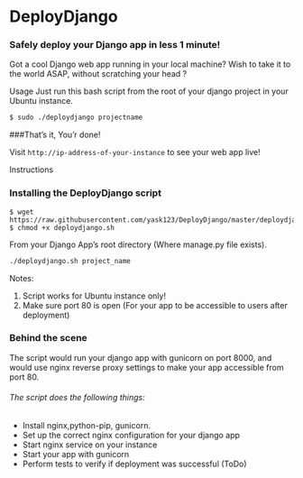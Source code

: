 # DeployDjango

### Safely deploy your Django app in less 1 minute!

Got a cool Django web app running in your local machine?
Wish to take it to the world ASAP, without scratching your head ?

Usage Just run this bash script from the root of your django project in your Ubuntu instance.

```bash
$ sudo ./deploydjango projectname
```

###That’s it, You’r done!


Visit `http://ip-address-of-your-instance` to see your web app live!

Instructions 

### Installing the DeployDjango script 
```
$ wget https://raw.githubusercontent.com/yask123/DeployDjango/master/deploydjango.sh
$ chmod +x deploydjango.sh
```

From your Django App’s root directory (Where manage.py file exists).
```bash
./deploydjango.sh project_name
```




Notes:

1. Script works for Ubuntu instance only!
2. Make sure port 80 is open (For your app to be accessible to users after deployment) 

### Behind the scene 

The script would run your django app with gunicorn on port 8000, and would use nginx reverse proxy settings to make your app accessible from port 80. 

###### The script does the following things:

* Install nginx,python-pip, gunicorn.
* Set up the correct nginx configuration for your django app
* Start nginx service on your instance
* Start your app with gunicorn
* Perform tests to verify if deployment was successful (ToDo)
